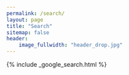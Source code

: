 ```yaml
---
permalink: /search/
layout: page
title: "Search"
sitemap: false
header:
    image_fullwidth: "header_drop.jpg"
---
```


{% include _google_search.html %}
